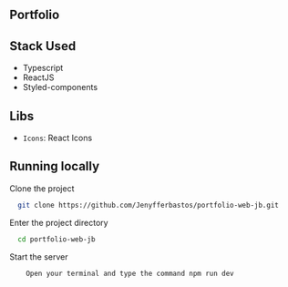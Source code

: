 ## Portfolio

## Stack Used

- Typescript
- ReactJS
- Styled-components

## Libs
- `Icons`: React Icons

## Running locally

Clone the project

```bash
  git clone https://github.com/Jenyfferbastos/portfolio-web-jb.git
```
Enter the project directory

```bash
  cd portfolio-web-jb
```

Start the server

```bash
    Open your terminal and type the command npm run dev
```
